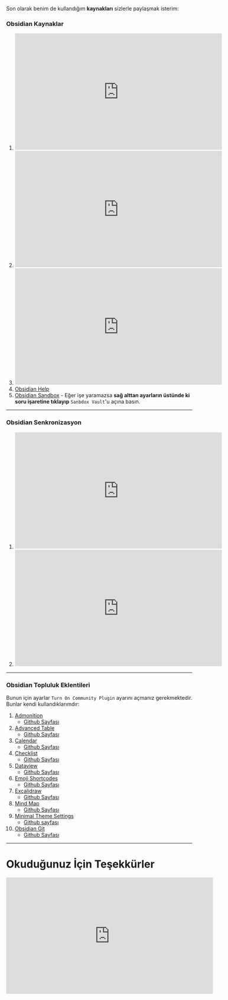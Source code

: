Son olarak benim de kullandığım **kaynakları** sizlerle paylaşmak isterim:

### Obsidian Kaynaklar

1. <iframe width="560" height="315" src="https://www.youtube.com/embed/wKNWMBeGCuU" title="YouTube video player" frameborder="0" allow="accelerometer; autoplay; clipboard-write; encrypted-media; gyroscope; picture-in-picture" allowfullscreen></iframe>
2. <iframe width="560" height="315" src="https://www.youtube.com/embed/AGEUEPqbN8M" title="YouTube video player" frameborder="0" allow="accelerometer; autoplay; clipboard-write; encrypted-media; gyroscope; picture-in-picture" allowfullscreen></iframe>
3. <iframe width="560" height="315" src="https://www.youtube.com/embed/ArOIk3c8mbE" title="YouTube video player" frameborder="0" allow="accelerometer; autoplay; clipboard-write; encrypted-media; gyroscope; picture-in-picture" allowfullscreen></iframe>
4. [Obsidian Help](https://help.obsidian.md/Obsidian/Index)
5. [Obsidian Sandbox](obsidian://open?vault=Obsidian%20Sandbox) - Eğer işe yaramazsa **sağ alttan ayarların üstünde ki soru işaretine tıklayıp** `Sanbdox Vault`'u açına basın.

---

### Obsidian Senkronizasyon

1. <iframe width="560" height="315" src="https://www.youtube.com/embed/t3cy132eeUU" title="YouTube video player" frameborder="0" allow="accelerometer; autoplay; clipboard-write; encrypted-media; gyroscope; picture-in-picture" allowfullscreen></iframe>
2. <iframe width="560" height="315" src="https://www.youtube.com/embed/IKEE0zLURLo" title="YouTube video player" frameborder="0" allow="accelerometer; autoplay; clipboard-write; encrypted-media; gyroscope; picture-in-picture" allowfullscreen></iframe>

---

### Obsidian Topluluk Eklentileri

Bunun için ayarlar `Turn On Community Plugin` ayarını açmanız gerekmektedir. Bunlar kendi kullandıklarımdır:

1. [Admonition](obsidian://show-plugin?id=obsidian-admonition)
	- [Github Sayfası](https://github.com/valentine195/obsidian-admonition)
2. [Advanced Table](obsidian://show-plugin?id=table-editor-obsidian)
	- [Github Sayfası](https://github.com/tgrosinger/advanced-tables-obsidian)
3. [Calendar](obsidian://show-plugin?id=calendar)
	- [Github Sayfası](https://github.com/delashum/obsidian-checklist-plugin)
4. [Checklist](obsidian://show-plugin?id=obsidian-checklist-plugin)
	- [Github Sayfası](https://github.com/delashum/obsidian-checklist-plugin)
5. [Dataview](obsidian://show-plugin?id=dataview)
	- [Github Sayfası](https://github.com/blacksmithgu/obsidian-dataview)
6. [Emoji Shortcodes](obsidian://show-plugin?id=emoji-shortcodes)
	- [Github Sayfası](https://github.com/phibr0/obsidian-emoji-shortcodes)
7. [Excalidraw](obsidian://show-plugin?id=obsidian-excalidraw-plugin)
	- [Github Sayfası](https://github.com/zsviczian/obsidian-excalidraw-plugin)
8. [Mind Map](obsidian://show-plugin?id=obsidian-mind-map)
	- [Github Sayfası](https://github.com/lynchjames/obsidian-mind-map)
9. [Minimal Theme Settings](obsidian://show-plugin?id=obsidian-minimal-settings)
	- [Github sayfası](https://github.com/kepano/obsidian-minimal-settings)
10. [Obsidian Git](obsidian://show-plugin?id=obsidian-git)
	- [Github Sayfası](https://github.com/denolehov/obsidian-git)

---
# Okuduğunuz İçin Teşekkürler

<iframe width="560" height="315" src="https://www.youtube.com/embed/edh5sPk2AHA" title="YouTube video player" frameborder="0" allow="accelerometer; autoplay; clipboard-write; encrypted-media; gyroscope; picture-in-picture" allowfullscreen></iframe>
